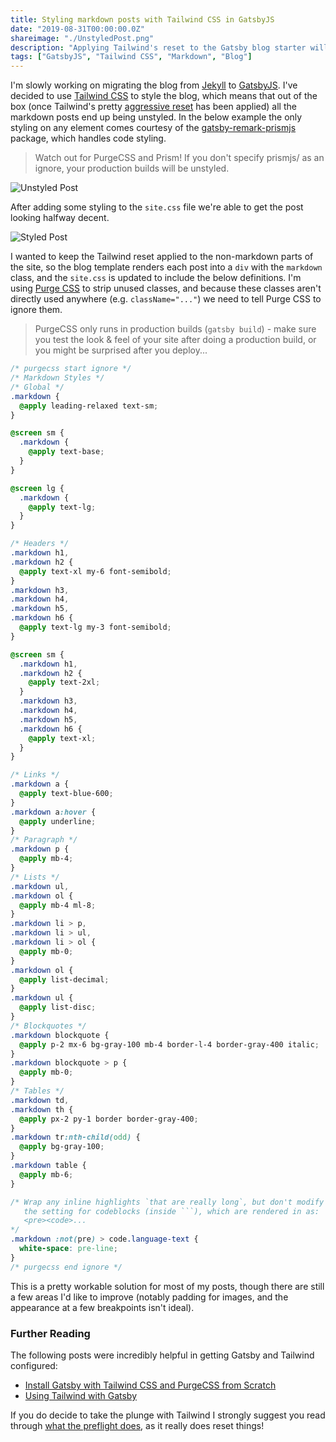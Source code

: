 ```yaml
---
title: Styling markdown posts with Tailwind CSS in GatsbyJS
date: "2019-08-31T00:00:00.0Z"
shareimage: "./UnstyledPost.png"
description: "Applying Tailwind's reset to the Gatsby blog starter will leave the Markdown posts looking pretty spartan.  Get them looking great again with a few @applys."
tags: ["GatsbyJS", "Tailwind CSS", "Markdown", "Blog"]
---
```


I'm slowly working on migrating the blog from [Jekyll] to [GatsbyJS]. I've decided to use [Tailwind CSS] to style the blog, which means that out of the box (once Tailwind's pretty [aggressive reset][tailwind preflight] has been applied) all the markdown posts end up being unstyled. In the below example the only styling on any element comes courtesy of the [gatsby-remark-prismjs] package, which handles code styling.

> Watch out for PurgeCSS and Prism! If you don't specify prismjs/ as an ignore, your production builds will be unstyled.

![Unstyled Post](./UnstyledPost.png)

After adding some styling to the `site.css` file we're able to get the post looking halfway decent.

![Styled Post](./StyledPost.png)

I wanted to keep the Tailwind reset applied to the non-markdown parts of the site, so the blog template renders each post into a `div` with the `markdown` class, and the `site.css` is updated to include the below definitions. I'm using [Purge CSS] to strip unused classes, and because these classes aren't directly used anywhere (e.g. `className="..."`) we need to tell Purge CSS to ignore them.

> PurgeCSS only runs in production builds (`gatsby build`) - make sure you test the look & feel of your site after doing a production build, or you might be surprised after you deploy...

````css
/* purgecss start ignore */
/* Markdown Styles */
/* Global */
.markdown {
  @apply leading-relaxed text-sm;
}

@screen sm {
  .markdown {
    @apply text-base;
  }
}

@screen lg {
  .markdown {
    @apply text-lg;
  }
}

/* Headers */
.markdown h1,
.markdown h2 {
  @apply text-xl my-6 font-semibold;
}
.markdown h3,
.markdown h4,
.markdown h5,
.markdown h6 {
  @apply text-lg my-3 font-semibold;
}

@screen sm {
  .markdown h1,
  .markdown h2 {
    @apply text-2xl;
  }
  .markdown h3,
  .markdown h4,
  .markdown h5,
  .markdown h6 {
    @apply text-xl;
  }
}

/* Links */
.markdown a {
  @apply text-blue-600;
}
.markdown a:hover {
  @apply underline;
}
/* Paragraph */
.markdown p {
  @apply mb-4;
}
/* Lists */
.markdown ul,
.markdown ol {
  @apply mb-4 ml-8;
}
.markdown li > p,
.markdown li > ul,
.markdown li > ol {
  @apply mb-0;
}
.markdown ol {
  @apply list-decimal;
}
.markdown ul {
  @apply list-disc;
}
/* Blockquotes */
.markdown blockquote {
  @apply p-2 mx-6 bg-gray-100 mb-4 border-l-4 border-gray-400 italic;
}
.markdown blockquote > p {
  @apply mb-0;
}
/* Tables */
.markdown td,
.markdown th {
  @apply px-2 py-1 border border-gray-400;
}
.markdown tr:nth-child(odd) {
  @apply bg-gray-100;
}
.markdown table {
  @apply mb-6;
}

/* Wrap any inline highlights `that are really long`, but don't modify
   the setting for codeblocks (inside ```), which are rendered in as:
   <pre><code>...
*/
.markdown :not(pre) > code.language-text {
  white-space: pre-line;
}
/* purgecss end ignore */
````

This is a pretty workable solution for most of my posts, though there are still a few areas I'd like to improve (notably padding for images, and the appearance at a few breakpoints isn't ideal).

### Further Reading

The following posts were incredibly helpful in getting Gatsby and Tailwind configured:

- [Install Gatsby with Tailwind CSS and PurgeCSS from Scratch]
- [Using Tailwind with Gatsby]

If you do decide to take the plunge with Tailwind I strongly suggest you read through [what the preflight does][tailwind preflight], as it really does reset things!

[jekyll]: https://jekyllrb.com/
[gatsbyjs]: https://www.gatsbyjs.org/
[tailwind css]: https://tailwindcss.com
[tailwind preflight]: https://tailwindcss.com/docs/preflight/
[gatsby-remark-prismjs]: https://github.com/gatsbyjs/gatsby/tree/master/packages/gatsby-remark-prismjs
[purge css]: https://www.purgecss.com/
[install gatsby with tailwind css and purgecss from scratch]: https://ericbusch.net/install-gatsby-with-tailwind-css-and-purgecss-from-scratch
[using tailwind with gatsby]: https://www.jerriepelser.com/blog/using-tailwind-with-gatsby/
